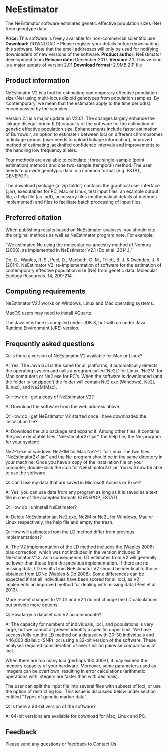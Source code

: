 ---
---

# NeEstimator
The NeEstimator software estimates genetic effective population sizes (Ne) from genotype data.

**Price:**	This software is freely available for non-commercial scientific use
**Download:**	DOWNLOAD – Please register your details before downloading this software. Note that the email addresses will only be used for notifying downloaders of new versions of the software.
**Product author:**	NeEstimator development team
**Release date:**	December 2017.
**Version:**	2.1. This version is a major update of version 2.01
**Download format:**	2.9MB ZIP file

## Product information
NeEstimator V2 is a tool for estimating contemporary effective population size (Ne) using multi-locus diploid genotypes from population samples. By ‘contemporary’ we mean that the estimates apply to the time period(s) encompassed by the samples.

Version 2.1 is a major update on V2.01. The changes largely enhance the linkage disequilibrium (LD) capacity of the software for the estimation of genetic effective population size. Enhancements include faster estimation of Burrows r, an option to estimate r between loci on different chromosomes or linkage groups (user needs to upload linkage information), improved method of estimating jackknifed confidence intervals and improvements to the handling low frequency alleles.

Four methods are available to calculate ; three single-sample (point estimation) methods and one two-sample (temporal) method. The user needs to provide genotypic data in a common format (e.g. FSTAT, GENEPOP).

The download package (a .zip folder) contains the graphical user interface (.jar), executables for PC, Mac or Linux, test input files, an example output file, a help file (as .pdf), accessory files (mathematical details of methods implemented) and files to facilitate batch processing of input files.

## Preferred citation
When publishing results based on NeEstimator analyses, you should cite the original methods as well as NeEstimator program note. For example:

“We estimated Ne using the molecular co-ancestry method of Nomura (2008), as implemented in NeEstimator V2.1 (Do et al. 2014.).”

Do, C., Waples, R. S., Peel, D., Macbeth, G. M., Tillett, B. J. & Ovenden, J. R. (2014). NeEstimator V2: re-implementation of software for the estimation of contemporary effective population size (Ne) from genetic data. Molecular Ecology Resources. 14, 209-214.

## Computing requirements
NeEstimator V2.1 works on Windows, Linux and Mac operating systems.

MacOS users may need to install XQuartz.

The Java interface is compiled under JDK 8, but will run under Java Runtime Environment (JRE) version.

## Frequently asked questions
Q: Is there a version of NeEstimator V2 available for Mac or Linux?

A: Yes. The Java GUI is the same for all platforms; it automatically detects the operating system and calls a program called ‘Ne2L’ for Linux, ‘Ne2M’ for Mac computers or Ne2.exe for PC’s. When the software is downloaded (and the folder is ‘unzipped’) the folder will contain Ne2.exe (Windows), Ne2L (Linux), and Ne2M(Mac).

Q: How do I get a copy of NeEstimator V2?

A: Download the software from the web address above.

Q: How do I get NeEstimator V2 started once I have downloaded the installation file?

A: Download the .zip package and expand it. Among other files, it contains the java executable files “NeEstimator2x1.jar”, the help file, the Ne-program for your system:

Ne2-1.exe or windows
Ne2-1M for Mac
Ne2-1L for Linux
The two files “NeEstimator2x1.jar” and the Ne-program should be in the same directory in your machine. Once you have a copy of the installation file on your computer, double-click the icon for NeEstimator2x1.jar. You will now be able to use the software.

Q: Can I use my data that are saved in Microsoft Access or Excel?

A: Yes, you can use data from any program as long as it is saved as a text file in one of the accepted formats (GENEPOP, FSTAT).

Q: How do I uninstall NeEstimator?

A: Delete NeEstimator.jar, Ne2.exe, Ne2M or Ne2L for Windows, Mac or Linux respectively, the help file and empty the trash.

Q: How will estimates from the LD method differ from previous implementations?

A: The V2 implementation of the LD method includes the (Waples 2006) bias correction, which was not included in the version included in NeEstimator V1.3. As a consequence, LD estimates from V2 will generally be lower than those from the previous implementation. If there are no missing data, LD results from NeEstimator V2 should be identical to those obtained from LDNe (Waples & Do 2008). Some differences can be expected if not all individuals have been scored for all loci, as V2 implements an improved method for dealing with missing data (Peel et al. 2013).

More recent changes to V2.01 and V2.1 do not change the LD calculations but provide more options.

Q: How large a dataset can V2 accommodate?

A: The capacity for numbers of individuals, loci, and populations is very large, but we cannot at present identify a specific upper limit. We have successfully run the LD method on a dataset with 20-30 individuals and >46,000 diallelic (SNP) loci using a 32-bit version of the software. These analyses required consideration of over 1 billion pairwise comparisons of loci.

When there are too many loci (perhaps 100,000+), it may exceed the memory capacity of your hardware. Moreover, some parameters used as integers can be overflown, resulting in error calculations (arithmetic operations with integers are faster than with decimals).

The user can split the input file into several files with subsets of loci, or use the option of restricting loci. This issue is discussed below under section entitled “Types of genetic marker data”.

Q: Is there a 64-bit version of the software?

A: 64-bit versions are available for download for Mac, Linux and PC.

## Feedback
Please send any questions or feedback to Contact Us